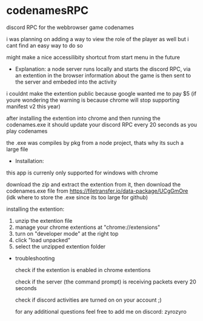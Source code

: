 # codenamesRPC

discord RPC for the webbrowser game codenames

i was planning on adding a way to view the role of the player as well but i cant find an easy way to do so

might make a nice accessilibity shortcut from start menu in the future


- Explanation:
a node server runs locally and starts the discord RPC, via an extention in the browser information about the game is then sent to the server and embeded into the activity

i couldnt make the extention public because google wanted me to pay $5
(if youre wondering the warning is because chrome will stop supporting manifest v2 this year)

after installing the extention into chrome and then running the codenames.exe it should update your discord RPC every 20 seconds as you play codenames

the .exe was compiles by pkg from a node project, thats why its such a large file


- Installation:

this app is currenly only supported for windows with chrome

download the zip and extract the extention from it, then download the codenames.exe file from https://filetransfer.io/data-package/UCgGmOre  
(idk where to store the .exe since its too large for github)

installing the extention:

1. unzip the extention file
2. manage your chrome extentions at "chrome://extensions"
3. turn on "developer mode" at the right top
4. click "load unpacked"
5. select the unzipped extention folder


- troubleshooting

  check if the extention is enabled in chrome extentions
  
  check if the server (the command prompt) is receiving packets every 20 seconds
  
  check if discord activities are turned on on your account ;)
  
  for any additional questions feel free to add me on discord: zyrozyro
  
